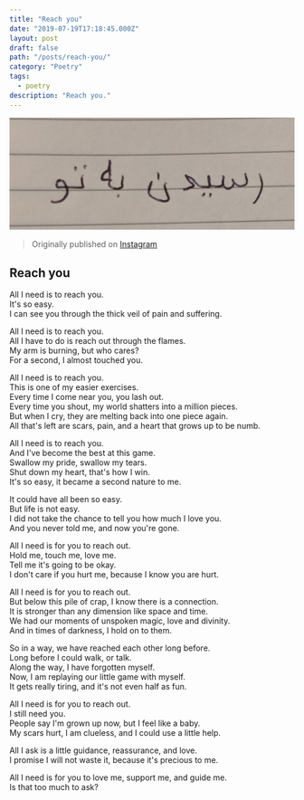 ```yaml
---
title: "Reach you"
date: "2019-07-19T17:18:45.000Z"
layout: post
draft: false
path: "/posts/reach-you/"
category: "Poetry"
tags:
  - poetry
description: "Reach you."
---
```


![Reach you](reach-you.jpeg)
> Originally published on [Instagram](https://www.instagram.com/p/B0BeEF8Ir8n/)

## Reach you

All I need is to reach you.  
It's so easy.  
I can see you through the thick veil of pain and suffering.  

All I need is to reach you.  
All I have to do is reach out through the flames.  
My arm is burning, but who cares?  
For a second, I almost touched you.  

All I need is to reach you.  
This is one of my easier exercises.  
Every time I come near you, you lash out.  
Every time you shout, my world shatters into a million pieces.  
But when I cry, they are melting back into one piece again.  
All that's left are scars, pain, and a heart that grows up to be numb.  

All I need is to reach you.  
And I've become the best at this game.  
Swallow my pride, swallow my tears.  
Shut down my heart, that's how I win.  
It's so easy, it became a second nature to me.  

It could have all been so easy.  
But life is not easy.  
I did not take the chance to tell you how much I love you.  
And you never told me, and now you're gone.  

All I need is for you to reach out.  
Hold me, touch me, love me.  
Tell me it's going to be okay.  
I don't care if you hurt me, because I know you are hurt.  

All I need is for you to reach out.  
But below this pile of crap, I know there is a connection.  
It is stronger than any dimension like space and time.  
We had our moments of unspoken magic, love and divinity.  
And in times of darkness, I hold on to them.  

So in a way, we have reached each other long before.  
Long before I could walk, or talk.  
Along the way, I have forgotten myself.  
Now, I am replaying our little game with myself.  
It gets really tiring, and it's not even half as fun.  

All I need is for you to reach out.  
I still need you.  
People say I'm grown up now, but I feel like a baby.  
My scars hurt, I am clueless, and I could use a little help.  

All I ask is a little guidance, reassurance, and love.  
I promise I will not waste it, because it's precious to me.  

All I need is for you to love me, support me, and guide me.  
Is that too much to ask?